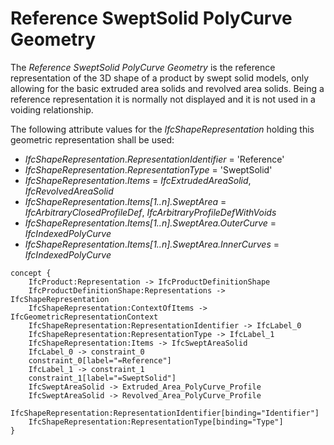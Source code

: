 Reference SweptSolid PolyCurve Geometry
=======================================

The _Reference SweptSolid PolyCurve Geometry_ is the reference representation of the 3D shape of a product by swept solid models, only allowing for the basic extruded area solids and revolved area solids. Being a reference representation it is normally not displayed and it is not used in a voiding relationship.

The following attribute values for the _IfcShapeRepresentation_ holding this geometric representation shall be used:

* _IfcShapeRepresentation_._RepresentationIdentifier_ = 'Reference'
* _IfcShapeRepresentation_._RepresentationType_ = 'SweptSolid'
* _IfcShapeRepresentation_._Items_ = _IfcExtrudedAreaSolid_, _IfcRevolvedAreaSolid_
* _IfcShapeRepresentation_._Items[1..n].SweptArea_ = _IfcArbitraryClosedProfileDef_, _IfcArbitraryProfileDefWithVoids_
* _IfcShapeRepresentation_._Items[1..n].SweptArea.OuterCurve_ = _IfcIndexedPolyCurve_
* _IfcShapeRepresentation_._Items[1..n].SweptArea.InnerCurves_ = _IfcIndexedPolyCurve_

```
concept {
    IfcProduct:Representation -> IfcProductDefinitionShape
    IfcProductDefinitionShape:Representations -> IfcShapeRepresentation
    IfcShapeRepresentation:ContextOfItems -> IfcGeometricRepresentationContext
    IfcShapeRepresentation:RepresentationIdentifier -> IfcLabel_0
    IfcShapeRepresentation:RepresentationType -> IfcLabel_1
    IfcShapeRepresentation:Items -> IfcSweptAreaSolid
    IfcLabel_0 -> constraint_0
    constraint_0[label="=Reference"]
    IfcLabel_1 -> constraint_1
    constraint_1[label="=SweptSolid"]
    IfcSweptAreaSolid -> Extruded_Area_PolyCurve_Profile
    IfcSweptAreaSolid -> Revolved_Area_PolyCurve_Profile
    IfcShapeRepresentation:RepresentationIdentifier[binding="Identifier"]
    IfcShapeRepresentation:RepresentationType[binding="Type"]
}
```
